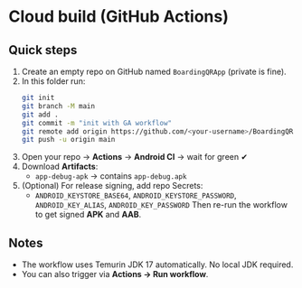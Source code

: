# Cloud build (GitHub Actions)

## Quick steps
1. Create an empty repo on GitHub named `BoardingQRApp` (private is fine).
2. In this folder run:
   ```bash
   git init
   git branch -M main
   git add .
   git commit -m "init with GA workflow"
   git remote add origin https://github.com/<your-username>/BoardingQRApp.git
   git push -u origin main
   ```
3. Open your repo → **Actions** → **Android CI** → wait for green ✔
4. Download **Artifacts**:
   - `app-debug-apk` → contains `app-debug.apk`
5. (Optional) For release signing, add repo Secrets:
   - `ANDROID_KEYSTORE_BASE64`, `ANDROID_KEYSTORE_PASSWORD`, `ANDROID_KEY_ALIAS`, `ANDROID_KEY_PASSWORD`
   Then re-run the workflow to get signed **APK** and **AAB**.

## Notes
- The workflow uses Temurin JDK 17 automatically. No local JDK required.
- You can also trigger via **Actions → Run workflow**.